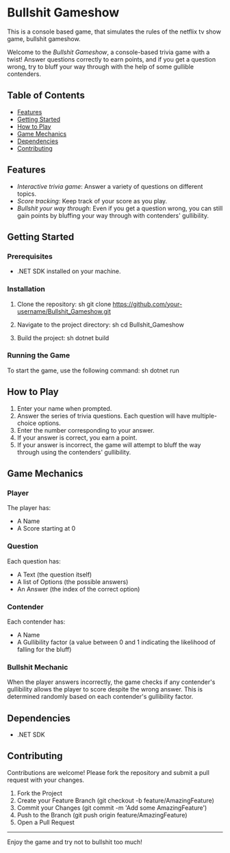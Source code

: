 # Bullshit Gameshow

This is a console based game, that simulates the rules of the netflix tv show game, bullshit gameshow. 

Welcome to the *Bullshit Gameshow*, a console-based trivia game with a twist! Answer questions correctly to earn points, and if you get a question wrong, try to bluff your way through with the help of some gullible contenders.

## Table of Contents
- [Features](#features)
- [Getting Started](#getting-started)
- [How to Play](#how-to-play)
- [Game Mechanics](#game-mechanics)
- [Dependencies](#dependencies)
- [Contributing](#contributing)


## Features
- *Interactive trivia game*: Answer a variety of questions on different topics.
- *Score tracking*: Keep track of your score as you play.
- *Bullshit your way through*: Even if you get a question wrong, you can still gain points by bluffing your way through with contenders' gullibility.

## Getting Started

### Prerequisites
- .NET SDK installed on your machine.

### Installation
1. Clone the repository:
   sh
   git clone https://github.com/your-username/Bullshit_Gameshow.git
   
2. Navigate to the project directory:
   sh
   cd Bullshit_Gameshow
   
3. Build the project:
   sh
   dotnet build
   

### Running the Game
To start the game, use the following command:
sh
dotnet run


## How to Play
1. Enter your name when prompted.
2. Answer the series of trivia questions. Each question will have multiple-choice options.
3. Enter the number corresponding to your answer.
4. If your answer is correct, you earn a point.
5. If your answer is incorrect, the game will attempt to bluff the way through using the contenders' gullibility.

## Game Mechanics

### Player
The player has:
- A Name
- A Score starting at 0

### Question
Each question has:
- A Text (the question itself)
- A list of Options (the possible answers)
- An Answer (the index of the correct option)

### Contender
Each contender has:
- A Name
- A Gullibility factor (a value between 0 and 1 indicating the likelihood of falling for the bluff)

### Bullshit Mechanic
When the player answers incorrectly, the game checks if any contender's gullibility allows the player to score despite the wrong answer. This is determined randomly based on each contender's gullibility factor.

## Dependencies
- .NET SDK

## Contributing
Contributions are welcome! Please fork the repository and submit a pull request with your changes.

1. Fork the Project
2. Create your Feature Branch (git checkout -b feature/AmazingFeature)
3. Commit your Changes (git commit -m 'Add some AmazingFeature')
4. Push to the Branch (git push origin feature/AmazingFeature)
5. Open a Pull Request

---

Enjoy the game and try not to bullshit too much!

